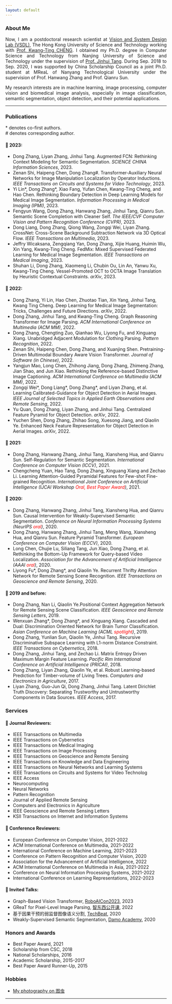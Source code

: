```yaml
---
layout: default
---
```

### About Me

<p align="justify">
Now, I am a postdoctoral research scientist at 
<a href="http://vsdl.ust.hk/people.html">Vision and System Design Lab (VSDL)</a>, The Hong Kong University of Science and Technology working with <a href="https://seng.hkust.edu.hk/about/people/faculty/tim-kwang-ting-cheng">Prof. Kwang-Ting CHENG</a>. I obtained my Ph.D. degree in Computer Science and Technology from Nanjing University of Science and Technology under the supervision of <a href="http://gsmis.njust.edu.cn/open/TutorInfo.aspx?dsbh=vXtXlpkb!DG57dx!7t4N7w==&yxsh=4iVdgPyuKTE=&zydm=QP9JvMVDx3k=">Prof. Jinhui Tang</a>. During Sep. 2018 to Sep. 2020, I was supported by China Scholarship Council as a joint Ph.D. student at MReaL of Nanyang Technological University under the supervision of Prof. Hanwang Zhang and Prof. Qianru Sun. </p>

<p align="justify">
My research interests are in machine learning, image processing, computer vision and biomedical image analysis, especially in image classification, semantic segmentation, object detection, and their potential applications. </p>

-----

### Publications   
\* denotes co-first authors.  
\# denotes corresponding author.  

#### 👀 2023:
- Dong Zhang, Liyan Zhang, Jinhui Tang. Augmented FCN: Rethinking Context Modeling for Semantic Segmentation. *SCIENCE CHINA Information Sciences*, 2023.
- Zenan Shi, Haipeng Chen, Dong Zhang\#. Transformer-Auxiliary Neural Networks for Image Manipulation Localization by Operator Inductions. *IEEE Transactions on Circuits and Systems for Video Technology*, 2023.
- Yi Lin\*, Dong Zhang\*, Xiao Fang, Yufan Chen, Kwang-Ting Cheng, and Hao Chen. Rethinking Boundary Detection in Deep Learning Models for Medical Image Segmentation. *Information Processing in Medical Imaging (IPMI)*, 2023. 
- Fengyun Wang, Dong Zhang, Hanwang Zhang, Jinhui Tang, Qianru Sun. Semantic Scene Completion with Cleaner Self. *The IEEE/CVF Computer Vision and Pattern Recognition Conference (CVPR)*, 2023.
- Dong Liang, Dong Zhang, Qiong Wang, Zongqi Wei, Liyan Zhang. CrossNet: Cross-Scene Background Subtraction Network via 3D Optical Flow. *IEEE Transactions on Multimedia*, 2023.
- Jeffry Wicaksana, Zengqiang Yan, Dong Zhang, Xijie Huang, Huimin Wu, Xin Yang, Kwang-Ting Cheng. FedMix: Mixed Supervised Federated Learning for Medical Image Segmentation. *IEEE Transactions on Medical Imaging*, 2023. 
- Shuhan Li, Dong Zhang, Xiaomeng Li, Chubin Ou, Lin An, Yanwu Xu, Kwang-Ting Cheng. Vessel-Promoted OCT to OCTA Image Translation by Heuristic Contextual Constraints. *arXiv*, 2023.

#### 👀 2022:
- Dong Zhang, Yi Lin, Hao Chen, Zhuotao Tian, Xin Yang, Jinhui Tang, Kwang Ting Cheng. Deep Learning for Medical Image Segmentation: Tricks, Challenges and Future Directions. *arXiv*, 2022.
- Dong Zhang, Jinhui Tang, and Kwang-Ting Cheng. Graph Reasoning Transformer for Image Parsing. *ACM International Conference on Multimedia (ACM MM)*, 2022.
- Dong Zhang, Chengting Zuo, Qianhao Wu, Liyong Fu, and Xinguang Xiang. Unabridged Adjacent Modulation for Clothing Parsing. *Pattern Recognition*, 2022.
- Zenan Shi, Haipeng Chen, Dong Zhang, and Xuanjing Shen. Pretraining-Driven Multimodal Boundary Aware Vision Transformer. *Journal of Software (in Chinese)*, 2022.
- Yangjun Mao, Long Chen, Zhihong Jiang, Dong Zhang, Zhimeng Zhang, Jian Shao, and Jun Xiao. Rethinking the Reference-based Distinctive Image Captioning. *ACM International Conference on Multimedia (ACM MM)*, 2022.
- Zongqi Wei\*, Dong Liang\*, Dong Zhang\*, and Liyan Zhang, et al. Learning Calibrated-Guidance for Object Detection in Aerial Images. *IEEE Journal of Selected Topics in Applied Earth Observations and Remote Sensing*, 2022.
- Yu Quan, Dong Zhang, Liyan Zhang, and Jinhui Tang. Centralized Feature Pyramid for Object Detection. *arXiv*, 2022.
- Yuchen Shen, Dong Zhang, Zhihao Song, Xuesong Jiang, and Qiaolin Ye. Enhanced Neck Feature Representation for Object Detection in Aerial Images. *arXiv*, 2022.

#### 👀 2021:
- Dong Zhang, Hanwang Zhang, Jinhui Tang, Xiansheng Hua, and Qianru Sun. Self-Regulation for Semantic Segmentation. *International Conference on Computer Vision (ICCV)*, 2021.
- Chengcheng Yuan, Hao Tang, Dong Zhang, Xinguang Xiang and Zechao Li. Learning Attention-Guided Pyramidal Features for Few-shot Fine-grained Recognition. *International Joint Conference on Artificial Intelligence (IJCAI Workshop <font color=red>Oral, Best Paper Award</font>)*, 2021.

#### 👀 2020:
- Dong Zhang, Hanwang Zhang, Jinhui Tang, Xiansheng Hua, and Qianru Sun. Causal Intervention for Weakly-Supervised Semantic Segmentation. *Conference on Neural Information Processing Systems (NeurIPS <font color=red>oral</font>)*, 2020.
- Dong Zhang, Hanwang Zhang, Jinhui Tang, Meng Wang, Xiansheng Hua, and Qianru Sun. Feature Pyramid Transformer. *European Conference on Computer Vision (ECCV)*, 2020.
- Long Chen, Chujie Lu, Siliang Tang, Jun Xiao, Dong Zhang, et al. Rethinking the Bottom-Up Framework for Query-based Video Localization. *Association for the Advancement of Artificial Intelligence (AAAI <font color=red>oral</font>)*, 2020. 
- Liyong Fu\*, Dong Zhang\*, and Qiaolin Ye. Recurrent Thrifty Attention Network for Remote Sensing Scene Recognition. *IEEE Transactions on Geoscience and Remote Sensing*, 2020.

#### 👀 2019 and before:
- Dong Zhang, Nan Li, Qiaolin Ye.Positional Context Aggregation Network for Remote Sensing Scene Classification. *IEEE Geoscience and Remote Sensing Letters*, 2019.
- Wenxuan Zhang\*, Dong Zhang\*, and Xinguang Xiang. Cascaded and Dual: Discrimination Oriented Network for Brain Tumor Classification. *Asian Conference on Machine Learning (ACML <font color=red>spotlight</font>)*, 2019. 
- Dong Zhang, Yunlian Sun, Qiaolin Ye, Jinhui Tang. Recursive Discriminative Subspace Learning with L1-norm Distance Constraint. *IEEE Transactions on Cybernetics*, 2018.
- Dong Zhang, Jinhui Tang, and Zechao Li. Matrix Entropy Driven Maximum Margin Feature Learning. *Pacific Rim International Conference on Artificial Intelligence (PRICAI)*, 2018.
- Dong Zhang, Liyan Zhang, Qiaolin Ye, et al. Robust Learning-based Prediction for Timber-volume of Living Trees. *Computers and Electronics in Agriculture*, 2017.
- Liyan Zhang, Guo-Jun Qi, Dong Zhang, Jinhui Tang. Latent Dirichlet Truth Discovery: Separating Trustworthy and Untrustworthy Components in Data Sources. *IEEE Access*, 2017. 

### Services
#### 🌻 Journal Reviewers:
- IEEE Transactions on Multimedia
- IEEE Transactions on Cybernetics
- IEEE Transactions on Medical Imaging
- IEEE Transactions on Image Processing
- IEEE Transactions on Geoscience and Remote Sensing
- IEEE Transactions on Knowledge and Data Engineering
- IEEE Transactions on Neural Networks and Learning Systems
- IEEE Transactions on Circuits and Systems for Video Technolog
- IEEE Access
- Neurocomputing 
- Neural Networks
- Pattern Recognition
- Journal of Applied Remote Sensing
- Computers and Electronics in Agriculture
- IEEE Geoscience and Remote Sensing Letters
- KSII Transactions on Internet and Information Systems

#### 🌻 Conference Reviewers: 
- European Conference on Computer Vision, 2021-2022
- ACM International Conference on Multimedia, 2021-2022
- International Conference on Machine Learning, 2021-2023
- Conference on Pattern Recognition and Computer Vision, 2020
- Association for the Advancement of Artificial Intelligence, 2022
- ACM International Conference on Multimedia in Asia, 2021-2022
- Conference on Neural Information Processing Systems, 2021-2022
- International Conference on Learning Representations, 2022-2023

#### 🌻 Invited Talks:
- Graph-Based Vision Transformer, [RoboAICon2023](https://2023.theresearchcatalyst-robo.com/), 2023
- GReaT for Pixel-Level Image Parsing, [智东西公开课](https://course.zhidx.com/c/MmFlNDMyNTEwOWYwNmM0ZDgyYTM=), 2022
- 基于因果干预的弱监督图像语义分割, [TechBeat](https://www.techbeat.net/talk-info?id=483), 2020
- Weakly-Supervised Semantic Segmentation, [Damo Academy](https://t.bilibili.com/464398595921845696?tab=2), 2020

### Honors and Awards
- Best Paper Award, 2021
- Scholarship from CSC, 2018
- National Scholarships, 2016
- Academic Scholarship, 2015-2017
- Best Paper Award Runner-Up, 2015

### Hobbies
- [My photography on 图虫](https://tuchong.com/1621052/)

<script type="text/javascript" id="clustrmaps" src="//clustrmaps.com/map_v2.js?d=VCuiT2AoelcnrTgocqBahdhdk2vKp9YQHgaAQgTW5QA&cl=ffffff&w=a"></script>

-----